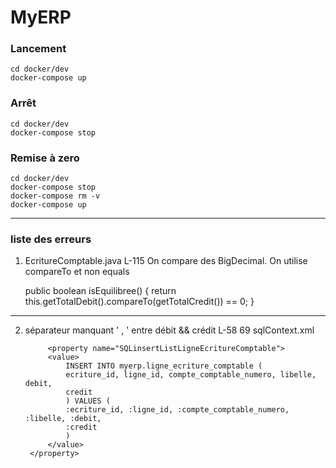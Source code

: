 # MyERP
### Lancement
    cd docker/dev
    docker-compose up
### Arrêt

    cd docker/dev
    docker-compose stop


### Remise à zero

    cd docker/dev
    docker-compose stop
    docker-compose rm -v
    docker-compose up

--------------------------------------------
### liste des erreurs
1) EcritureComptable.java
L-115
On compare des BigDecimal. On utilise compareTo et non equals


    public boolean isEquilibree() {
        return this.getTotalDebit().compareTo(getTotalCredit()) == 0;
    }
----------------------------------------------------------------------------
2) séparateur manquant ' , ' entre débit && crédit L-58 69 sqlContext.xml

            <property name="SQLinsertListLigneEcritureComptable">
            <value>
                INSERT INTO myerp.ligne_ecriture_comptable (
                ecriture_id, ligne_id, compte_comptable_numero, libelle, debit,
                credit
                ) VALUES (
                :ecriture_id, :ligne_id, :compte_comptable_numero, :libelle, :debit,
                :credit
                )
            </value>
        </property>


